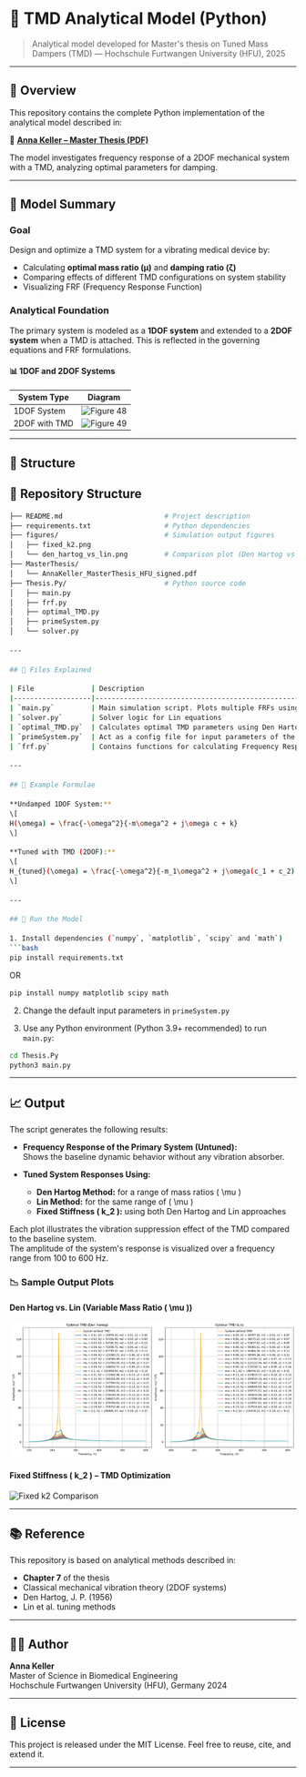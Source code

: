 # 📘 TMD Analytical Model (Python)

> Analytical model developed for Master's thesis on Tuned Mass Dampers (TMD) — Hochschule Furtwangen University (HFU), 2025

---

## 🧠 Overview
This repository contains the complete Python implementation of the analytical model described in:

📄 **[Anna Keller – Master Thesis (PDF)](./AnnaKeller_MasterThesis_HFU_signed.pdf)**

The model investigates frequency response of a 2DOF mechanical system with a TMD, analyzing optimal parameters for damping.

---

## 🔬 Model Summary

### Goal

Design and optimize a TMD system for a vibrating medical device by:

- Calculating **optimal mass ratio (μ)** and **damping ratio (ζ)**
- Comparing effects of different TMD configurations on system stability
- Visualizing FRF (Frequency Response Function)

### Analytical Foundation

The primary system is modeled as a **1DOF system** and extended to a **2DOF system** when a TMD is attached. This is reflected in the governing equations and FRF formulations.

#### 📊 1DOF and 2DOF Systems

| System Type | Diagram |
|-------------|---------|
| 1DOF System | ![Figure 48](./assets/figure_48_1dof.png) |
| 2DOF with TMD | ![Figure 49](./assets/figure_49_2dof.png) |


---

## 📂 Structure

## 📂 Repository Structure



```bash
├── README.md                         # Project description
├── requirements.txt                  # Python dependencies
├── figures/                          # Simulation output figures
│   ├── fixed_k2.png
│   └── den_hartog_vs_lin.png         # Comparison plot (Den Hartog vs Lin)
├── MasterThesis/
│   └── AnnaKeller_MasterThesis_HFU_signed.pdf
├── Thesis.Py/                        # Python source code
│   ├── main.py
│   ├── frf.py
│   ├── optimal_TMD.py
│   ├── primeSystem.py
│   └── solver.py

---

## 🧪 Files Explained

| File              | Description                                                                 |
|-------------------|-----------------------------------------------------------------------------|
| `main.py`         | Main simulation script. Plots multiple FRFs using various TMD configs.                      |
| `solver.py`       | Solver logic for Lin equations                                                              |
| `optimal_TMD.py`  | Calculates optimal TMD parameters using Den Hartog, Lin methods                             |
| `primeSystem.py`  | Act as a config file for input parameters of the primary system (mass, stiffness, damping)  |      
| `frf.py`          | Contains functions for calculating Frequency Response Functions                             |

---

## 📐 Example Formulae

**Undamped 1DOF System:**
\[
H(\omega) = \frac{-\omega^2}{-m\omega^2 + j\omega c + k}
\]

**Tuned with TMD (2DOF):**
\[
H_{tuned}(\omega) = \frac{-\omega^2}{-m_1\omega^2 + j\omega(c_1 + c_2) + k_1 + k_2 - \frac{(j\omega c_2 + k_2)^2}{-m_2 \omega^2 + j\omega c_2 + k_2}}
\]

---

## 🚀 Run the Model

1. Install dependencies (`numpy`, `matplotlib`, `scipy` and `math`)
```bash 
pip install requirements.txt
```
OR

```bash
pip install numpy matplotlib scipy math
```

2. Change the default input parameters in `primeSystem.py`

3. Use any Python environment (Python 3.9+ recommended) to run `main.py`:

```bash
cd Thesis.Py
python3 main.py
```

---

## 📈 Output

The script generates the following results:

- **Frequency Response of the Primary System (Untuned):**  
  Shows the baseline dynamic behavior without any vibration absorber.

- **Tuned System Responses Using:**
  - **Den Hartog Method:** for a range of mass ratios \( \mu \)
  - **Lin Method:** for the same range of \( \mu \)
  - **Fixed Stiffness \( k_2 \):** using both Den Hartog and Lin approaches

Each plot illustrates the vibration suppression effect of the TMD compared to the baseline system.  
The amplitude of the system's response is visualized over a frequency range from 100 to 600 Hz.

### 📉 Sample Output Plots

#### Den Hartog vs. Lin (Variable Mass Ratio \( \mu \))
![Den Hartog vs Lin](./figures/den_hartog_vs_lin.png)

#### Fixed Stiffness \( k_2 \) – TMD Optimization
![Fixed k2 Comparison](./figures/fixed_k2_comparison.png)



---

## 📚 Reference

This repository is based on analytical methods described in:
- **Chapter 7** of the thesis
- Classical mechanical vibration theory (2DOF systems)
- Den Hartog, J. P. (1956)
- Lin et al. tuning methods

---

## 👩‍🎓 Author

**Anna Keller**  
Master of Science in Biomedical Engineering  
Hochschule Furtwangen University (HFU), Germany 2024  

---

## 📄 License

This project is released under the MIT License. Feel free to reuse, cite, and extend it.

---
